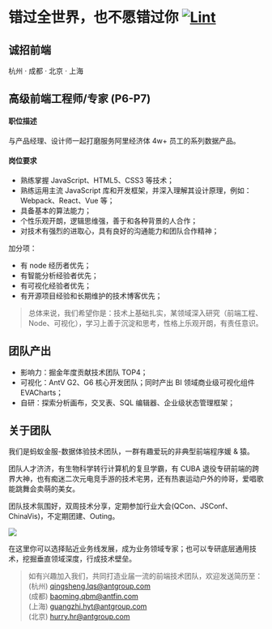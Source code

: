 # 错过全世界，也不愿错过你 [![Lint](https://github.com/prototeam/about/workflows/lint/badge.svg)](https://github.com/prototeam/about/actions)


## 诚招前端

杭州 · 成都 · 北京 · 上海


## 高级前端工程师/专家 (P6-P7)

#### 职位描述

与产品经理、设计师一起打磨服务阿里经济体 4w+ 员工的系列数据产品。

#### 岗位要求

- 熟练掌握 JavaScript、HTML5、CSS3 等技术；
- 熟练运用主流 JavaScript 库和开发框架，并深入理解其设计原理，例如：Webpack、React、Vue 等；
- 具备基本的算法能力；
- 个性乐观开朗，逻辑思维强，善于和各种背景的人合作；
- 对技术有强烈的进取心，具有良好的沟通能力和团队合作精神；

加分项：
- 有 node 经历者优先；
- 有智能分析经验者优先；
- 有可视化经验者优先；
- 有开源项目经验和长期维护的技术博客优先；

> 总体来说，我们希望你是：技术上基础扎实，某领域深入研究（前端工程、Node、可视化），学习上善于沉淀和思考，性格上乐观开朗，有责任意识。


## 团队产出

- 影响力：掘金年度贡献技术团队 TOP4；
- 可视化：AntV G2、G6 核心开发团队；同时产出 BI 领域商业级可视化组件 EVACharts；
- 自研：探索分析画布，交叉表、SQL 编辑器、企业级状态管理框架；


## 关于团队

我们是蚂蚁金服-数据体验技术团队，一群有趣爱玩的非典型前端程序媛 & 猿。

团队人才济济，有生物科学转行计算机的复旦学霸，有 CUBA 退役专研前端的跨界大神，也有痴迷二次元电竞手游的技术宅男，还有热衷运动户外的帅哥，爱唱歌能跳舞会卖萌的美女。

团队技术氛围好，双周技术分享，定期参加行业大会(QCon、JSConf、ChinaVis)，不定期团建、Outing。

![](https://user-images.githubusercontent.com/3271828/69473030-96b35700-0dec-11ea-8757-78c9f99cba9a.png)


在这里你可以选择贴近业务线发展，成为业务领域专家；也可以专研底层通用技术，挖掘垂直领域深度，行成技术壁垒。

> 如有兴趣加入我们，共同打造业届一流的前端技术团队，欢迎发送简历至：  
(杭州) qingsheng.lqs@antgroup.com  
(成都) baoming.qbm@antfin.com  
(上海) guangzhi.hyt@antgroup.com  
(北京) hurry.hr@antgroup.com  
